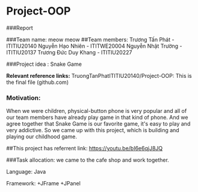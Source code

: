 # Project-OOP
###Report
  
 ###Team name: meow meow
 ##Team members: 
  Trương Tấn Phát - ITITIU20140
  Nguyễn Hạo Nhiên - ITITWE20004
  Nguyễn Nhật Trường - ITITIU20137
  Trương Đức Duy Khang - ITITIU20227

###Project idea : Snake Game

**Relevant reference links:** 
TruongTanPhatITITIU20140/Project-OOP: This is the final file (github.com)

### Motivation:
When we were children, physical-button phone is very popular and all of our team members have already play game in that kind of phone. And we agree together that Snake Game is our favorite game, it's easy to play and very addictive. So we came up with this project, which is building and playing our childhood game. 

##This project has referrent link: 
https://youtu.be/bI6e6qjJ8JQ

###Task allocation: 
we came to the cafe shop and work together.

Language: Java

Framework: 
+JFrame 
+JPanel

